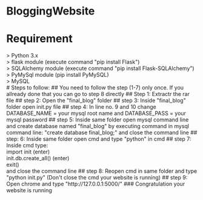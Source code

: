 # BloggingWebsite
<h1> Requirement</h1>
> Python 3.x<br>
> flask module (execute command "pip install Flask")<br>
> SQLAlchemy module (execute command "pip install Flask-SQLAlchemy")<br>
> PyMySql module (pip install PyMySQL)<br>
> MySQL<br>
# Steps to follow:
## You need to follow the step (1-7) only once. If you allready done that you can go to step 8 directly
## Step 1: 
Extractr the rar file
## step 2: 
Open the "final_blog" folder
## step 3: 
Inside "final_blog" folder open init.py file
## step 4: 
In line no. 9 and 10 change<br> DATABASE_NAME = your mysql root name and DATABASE_PASS = your mysql password
## step 5: 
Inside same folder open mysql command line and create database named "final_blog" by 
executing command in mysql command line: "create database final_blog;" and close the command line
## step: 6: 
Inside same folder open cmd and type "python" in cmd
## step 7: 
Inside cmd type: <br>
import init (enter)<br>
init.db.create_all() (enter)<br>
exit()<br>
and close the command line
## step 8: 
Reopen cmd in same folder and type "python init.py" (Don't close the cmd your website is running)
## step 9: 
Open chrome and type "http://127.0.0.1:5000/"
### Congratulation your website is running
